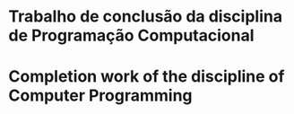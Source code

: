 # Trabalho de conclusão da disciplina de Programação Computacional
# Completion work of the discipline of Computer Programming
